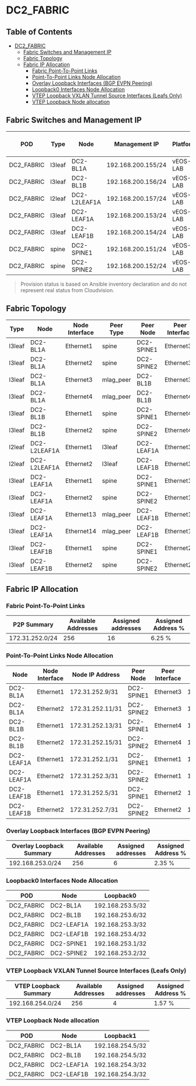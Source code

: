 # DC2_FABRIC

## Table of Contents

- [DC2_FABRIC](#dc2fabric)
  - [Fabric Switches and Management IP](#fabric-switches-and-management-ip)
  - [Fabric Topology](#fabric-topology)
  - [Fabric IP Allocation](#fabric-ip-allocation)
    - [Fabric Point-To-Point Links](#fabric-point-to-point-links)
    - [Point-To-Point Links Node Allocation](#point-to-point-links-node-allocation)
    - [Overlay Loopback Interfaces (BGP EVPN Peering)](#overlay-loopback-interfaces-bgp-evpn-peering)
    - [Loopback0 Interfaces Node Allocation](#loopback0-interfaces-node-allocation)
    - [VTEP Loopback VXLAN Tunnel Source Interfaces (Leafs Only)](#vtep-loopback-vxlan-tunnel-source-interfaces-leafs-only)
    - [VTEP Loopback Node allocation](#vtep-loopback-node-allocation)

## Fabric Switches and Management IP

| POD | Type | Node | Management IP | Platform | Provisioned in Cloudvision |
| --- | ---- | ---- | ------------- | -------- | -------------------------- |
| DC2_FABRIC | l3leaf | DC2-BL1A | 192.168.200.155/24 | vEOS-LAB | Provisioned |
| DC2_FABRIC | l3leaf | DC2-BL1B | 192.168.200.156/24 | vEOS-LAB | Provisioned |
| DC2_FABRIC | l2leaf | DC2-L2LEAF1A | 192.168.200.157/24 | vEOS-LAB | Provisioned |
| DC2_FABRIC | l3leaf | DC2-LEAF1A | 192.168.200.153/24 | vEOS-LAB | Provisioned |
| DC2_FABRIC | l3leaf | DC2-LEAF1B | 192.168.200.154/24 | vEOS-LAB | Provisioned |
| DC2_FABRIC | spine | DC2-SPINE1 | 192.168.200.151/24 | vEOS-LAB | Provisioned |
| DC2_FABRIC | spine | DC2-SPINE2 | 192.168.200.152/24 | vEOS-LAB | Provisioned |

> Provision status is based on Ansible inventory declaration and do not represent real status from Cloudvision.

## Fabric Topology

| Type | Node | Node Interface | Peer Type | Peer Node | Peer Interface |
| ---- | ---- | -------------- | --------- | ----------| -------------- |
| l3leaf | DC2-BL1A | Ethernet1 | spine | DC2-SPINE1 | Ethernet3 |
| l3leaf | DC2-BL1A | Ethernet2 | spine | DC2-SPINE2 | Ethernet3 |
| l3leaf | DC2-BL1A | Ethernet3 | mlag_peer | DC2-BL1B | Ethernet3 |
| l3leaf | DC2-BL1A | Ethernet4 | mlag_peer | DC2-BL1B | Ethernet4 |
| l3leaf | DC2-BL1B | Ethernet1 | spine | DC2-SPINE1 | Ethernet4 |
| l3leaf | DC2-BL1B | Ethernet2 | spine | DC2-SPINE2 | Ethernet4 |
| l2leaf | DC2-L2LEAF1A | Ethernet1 | l3leaf | DC2-LEAF1A | Ethernet3 |
| l2leaf | DC2-L2LEAF1A | Ethernet2 | l3leaf | DC2-LEAF1B | Ethernet3 |
| l3leaf | DC2-LEAF1A | Ethernet1 | spine | DC2-SPINE1 | Ethernet1 |
| l3leaf | DC2-LEAF1A | Ethernet2 | spine | DC2-SPINE2 | Ethernet1 |
| l3leaf | DC2-LEAF1A | Ethernet13 | mlag_peer | DC2-LEAF1B | Ethernet13 |
| l3leaf | DC2-LEAF1A | Ethernet14 | mlag_peer | DC2-LEAF1B | Ethernet14 |
| l3leaf | DC2-LEAF1B | Ethernet1 | spine | DC2-SPINE1 | Ethernet2 |
| l3leaf | DC2-LEAF1B | Ethernet2 | spine | DC2-SPINE2 | Ethernet2 |

## Fabric IP Allocation

### Fabric Point-To-Point Links

| P2P Summary | Available Addresses | Assigned addresses | Assigned Address % |
| ----------- | ------------------- | ------------------ | ------------------ |
| 172.31.252.0/24 | 256 | 16 | 6.25 % |

### Point-To-Point Links Node Allocation

| Node | Node Interface | Node IP Address | Peer Node | Peer Interface | Peer IP Address |
| ---- | -------------- | --------------- | --------- | -------------- | --------------- |
| DC2-BL1A | Ethernet1 | 172.31.252.9/31 | DC2-SPINE1 | Ethernet3 | 172.31.252.8/31 |
| DC2-BL1A | Ethernet2 | 172.31.252.11/31 | DC2-SPINE2 | Ethernet3 | 172.31.252.10/31 |
| DC2-BL1B | Ethernet1 | 172.31.252.13/31 | DC2-SPINE1 | Ethernet4 | 172.31.252.12/31 |
| DC2-BL1B | Ethernet2 | 172.31.252.15/31 | DC2-SPINE2 | Ethernet4 | 172.31.252.14/31 |
| DC2-LEAF1A | Ethernet1 | 172.31.252.1/31 | DC2-SPINE1 | Ethernet1 | 172.31.252.0/31 |
| DC2-LEAF1A | Ethernet2 | 172.31.252.3/31 | DC2-SPINE2 | Ethernet1 | 172.31.252.2/31 |
| DC2-LEAF1B | Ethernet1 | 172.31.252.5/31 | DC2-SPINE1 | Ethernet2 | 172.31.252.4/31 |
| DC2-LEAF1B | Ethernet2 | 172.31.252.7/31 | DC2-SPINE2 | Ethernet2 | 172.31.252.6/31 |

### Overlay Loopback Interfaces (BGP EVPN Peering)

| Overlay Loopback Summary | Available Addresses | Assigned addresses | Assigned Address % |
| ------------------------ | ------------------- | ------------------ | ------------------ |
| 192.168.253.0/24 | 256 | 6 | 2.35 % |

### Loopback0 Interfaces Node Allocation

| POD | Node | Loopback0 |
| --- | ---- | --------- |
| DC2_FABRIC | DC2-BL1A | 192.168.253.5/32 |
| DC2_FABRIC | DC2-BL1B | 192.168.253.6/32 |
| DC2_FABRIC | DC2-LEAF1A | 192.168.253.3/32 |
| DC2_FABRIC | DC2-LEAF1B | 192.168.253.4/32 |
| DC2_FABRIC | DC2-SPINE1 | 192.168.253.1/32 |
| DC2_FABRIC | DC2-SPINE2 | 192.168.253.2/32 |

### VTEP Loopback VXLAN Tunnel Source Interfaces (Leafs Only)

| VTEP Loopback Summary | Available Addresses | Assigned addresses | Assigned Address % |
| --------------------- | ------------------- | ------------------ | ------------------ |
| 192.168.254.0/24 | 256 | 4 | 1.57 % |

### VTEP Loopback Node allocation

| POD | Node | Loopback1 |
| --- | ---- | --------- |
| DC2_FABRIC | DC2-BL1A | 192.168.254.5/32 |
| DC2_FABRIC | DC2-BL1B | 192.168.254.5/32 |
| DC2_FABRIC | DC2-LEAF1A | 192.168.254.3/32 |
| DC2_FABRIC | DC2-LEAF1B | 192.168.254.3/32 |
